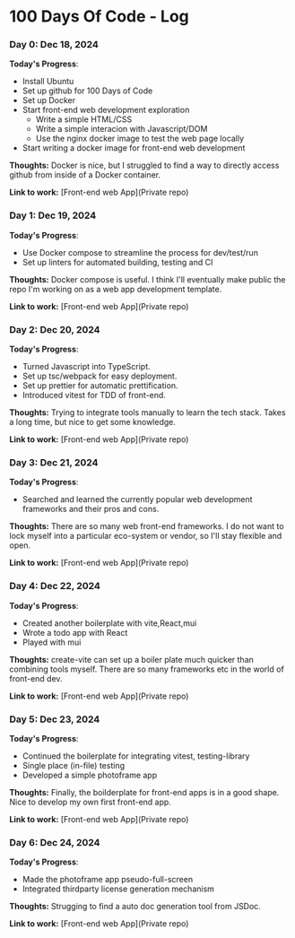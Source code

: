 # 100 Days Of Code - Log

### Day 0: Dec 18, 2024

**Today's Progress**:
* Install Ubuntu
* Set up github for 100 Days of Code
* Set up Docker
* Start front-end web development exploration
  * Write a simple HTML/CSS
  * Write a simple interacion with Javascript/DOM
  * Use the nginx docker image to test the web page locally 
* Start writing a docker image for front-end web development

**Thoughts:** Docker is nice, but I struggled to find a way to directly access github from inside of a Docker container.

**Link to work:** [Front-end web App](Private repo)

### Day 1: Dec 19, 2024

**Today's Progress**:
- Use Docker compose to streamline the process for dev/test/run
- Set up linters for automated building, testing and CI

**Thoughts:** Docker compose is useful. I think I'll eventually make public the repo I'm working on as a web app development template.

**Link to work:** [Front-end web App](Private repo)

### Day 2: Dec 20, 2024

**Today's Progress**:
- Turned Javascript into TypeScript.
- Set up tsc/webpack for easy deployment.
- Set up prettier for automatic prettification.
- Introduced vitest for TDD of front-end.

**Thoughts:** Trying to integrate tools manually to learn the tech stack. Takes a long time, but nice to get some knowledge.

**Link to work:** [Front-end web App](Private repo)

### Day 3: Dec 21, 2024

**Today's Progress**:
- Searched and learned the currently popular web development frameworks and their pros and cons.

**Thoughts:** There are so many web front-end frameworks. I do not want to lock myself into a particular eco-system or vendor, so I'll stay flexible and open.

**Link to work:** [Front-end web App](Private repo)

### Day 4: Dec 22, 2024

**Today's Progress**:
- Created another boilerplate with vite,React,mui
- Wrote a todo app with React
- Played with mui

**Thoughts:** create-vite can set up a boiler plate much quicker than combining tools myself. There are so many frameworks etc in the world of front-end dev.

**Link to work:** [Front-end web App](Private repo)

### Day 5: Dec 23, 2024

**Today's Progress**:
- Continued the boilerplate for integrating vitest, testing-library
- Single place (in-file) testing
- Developed a simple photoframe app

**Thoughts:** Finally, the boilderplate for front-end apps is in a good shape. Nice to develop my own first front-end app.

**Link to work:** [Front-end web App](Private repo)

### Day 6: Dec 24, 2024

**Today's Progress**:
- Made the photoframe app pseudo-full-screen
- Integrated thirdparty license generation mechanism

**Thoughts:** Strugging to find a auto doc generation tool from JSDoc.

**Link to work:** [Front-end web App](Private repo)

